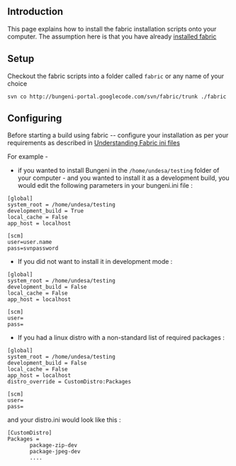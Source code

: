 

## Introduction ##

This page explains how to install the fabric installation scripts onto your computer.
The assumption here is that you have already [installed fabric](http://code.google.com/p/bungeni-portal/wiki/HowTo_InstallFabric)

## Setup ##

Checkout the fabric scripts into a folder called `fabric` or any name of your choice

```
svn co http://bungeni-portal.googlecode.com/svn/fabric/trunk ./fabric
```


## Configuring ##

Before starting a build using fabric -- configure your installation as per your requirements as described in [Understanding Fabric ini files](Understanding_Fabric_ini_Files.md)

For example -

  * if you wanted to install Bungeni in the `/home/undesa/testing` folder of your computer - and you wanted to install it as a development build, you would edit the following parameters in your  bungeni.ini file :
```
[global]
system_root = /home/undesa/testing
development_build = True
local_cache = False
app_host = localhost

[scm]
user=user.name
pass=svnpassword
```


  * If you did not want to install it in development mode :
```
[global]
system_root = /home/undesa/testing
development_build = False
local_cache = False
app_host = localhost

[scm]
user=
pass=
```

  * If you had a linux distro with a non-standard list of required packages :
```
[global]
system_root = /home/undesa/testing
development_build = False
local_cache = False
app_host = localhost
distro_override = CustomDistro:Packages

[scm]
user=
pass=
```

and your distro.ini would look like this :

```
[CustomDistro]
Packages = 
	   package-zip-dev
	   package-jpeg-dev
	   ....
```




